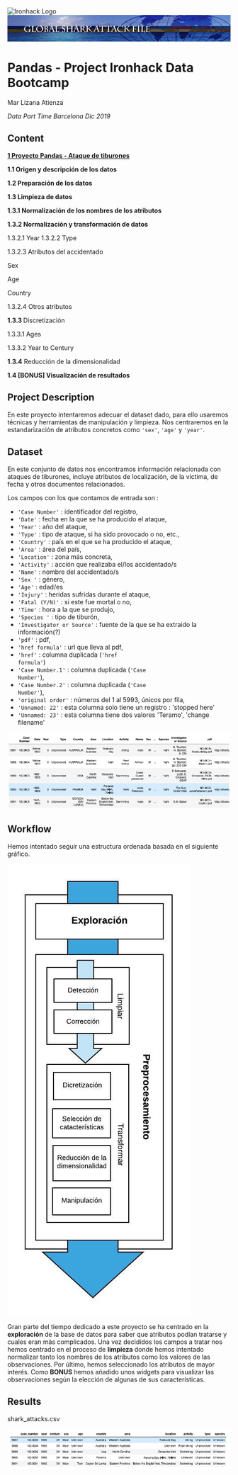 <img src="https://bit.ly/2VnXWr2" alt="Ironhack Logo" width="100" align="center"/>

<img src="Imagenes/1.jpg">




#   Pandas - Project Ironhack Data Bootcamp

Mar Lizana Atienza

*Data Part Time Barcelona Dic 2019*


## Content

<b><u>1  Proyecto Pandas - Ataque de tiburones</b></u>

<b>1.1  Origen y descripción de los datos</b>

<b>1.2  Preparación de los datos</b>

<b>1.3  Limpieza de datos</b>

<b>1.3.1  Normalización de los nombres de los atributos</b>

<b>1.3.2  Normalización y transformación de datos</b>

1.3.2.1  Year
1.3.2.2  Type

1.3.2.3  Atributos del accidentado

Sex

Age

Country

1.3.2.4  Otros atributos

<b>1.3.3 </b> Discretización

1.3.3.1  Ages

1.3.3.2  Year to Century

<b>1.3.4</b>  Reducción de la dimensionalidad

<b>1.4  [BONUS] Visualización de resultados</b>


<a name="project"></a>

## Project Description

En este proyecto intentaremos adecuar el dataset dado, para ello usaremos técnicas y herramientas de manipulación y limpieza.
Nos centraremos en la estandarización de atributos concretos como <CODE>'sex'</CODE>, <CODE>'age'</CODE> y <CODE>'year'</CODE>.

<a name="dataset"></a>

## Dataset

En este conjunto de datos nos encontramos información relacionada con ataques de tiburones, incluye atributos de localización, de la víctima, de fecha y otros documentos relacionados.

Los campos con los que contamos de entrada son :

* <CODE>'Case Number'</CODE> : identificador del registro,
* <CODE>'Date'</CODE> : fecha en la que se ha producido el ataque,
* <CODE>'Year'</CODE> : año del ataque,
* <CODE>'Type'</CODE> : tipo de ataque, si ha sido provocado o no, etc.,
* <CODE>'Country'</CODE> : país en el que se ha producido el ataque,
* <CODE>'Area'</CODE> : área del país,
* <CODE>'Location'</CODE> : zona más concreta,
* <CODE>'Activity'</CODE> : acción que realizaba el/los accidentado/s
* <CODE>'Name'</CODE> : nombre del accidentado/s
* <CODE>'Sex '</CODE> : género,
* <CODE>'Age'</CODE> : edad/es
* <CODE>'Injury'</CODE> : heridas sufridas durante el ataque,
* <CODE>'Fatal (Y/N)'</CODE> : si este fue mortal o no,
* <CODE>'Time'</CODE> : hora a la que se produjo,
* <CODE>'Species '</CODE> : tipo de tiburón,
* <CODE>'Investigator or Source'</CODE> : fuente de la que se ha extraido la información(?)
* <CODE>'pdf'</CODE> : pdf,
* <CODE>'href formula'</CODE> : url que lleva al pdf,
* <CODE>'href'</CODE> : columna duplicada (<CODE>'href formula'</CODE>)
* <CODE>'Case Number.1'</CODE> : columna duplicada (<CODE>'Case Number'</CODE>),
* <CODE>'Case Number.2'</CODE> : columna duplicada (<CODE>'Case Number'</CODE>),
* <CODE>'original order'</CODE> : números del 1 al 5993, únicos por fila,
* <CODE>'Unnamed: 22'</CODE> : esta columna solo tiene un registro : 'stopped here'
* <CODE>'Unnamed: 23'</CODE> : esta columna tiene dos valores 'Teramo', 'change filename'

<img src="Imagenes/Captura1.jpg">

<a name="workflow"></a>

## Workflow

Hemos intentado seguir una estructura ordenada basada en el siguiente gráfico.

<img src="Imagenes/p1.jpg">

Gran parte del tiempo dedicado a este proyecto se ha centrado en la <b>exploración</b> de la base de datos para saber que atributos podían tratarse y cuales eran más complicados. Una vez decididos los campos a tratar nos hemos centrado en el proceso de <b>limpieza</b> donde hemos intentado normalizar tanto los nombres de los atributos como los valores de las observaciones. Por último, hemos seleccionado los atributos de mayor interés.
Como <b>BONUS</b> hemos añadido unos widgets para visualizar las observaciones según la elección de algunas de sus características.

<a name="results"></a>

## Results



shark_attacks.csv

<img src="Imagenes/Captura2.jpg">
